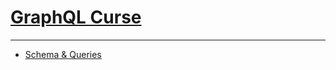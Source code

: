# [GraphQL Curse](https://www.udemy.com/course/graphql-criando-apis-profissionais-e-flexiveis)
---------------------------------------------

* [Schema & Queries](https://github.com/robsonoduarte/learn-graphql/tree/master/graphql-curse/schema-queries)

